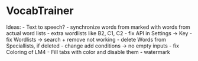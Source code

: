 # VocabTrainer
Ideas: 
	- Text to speech?
	- synchronize words from marked with words from actual word lists 
	- extra wordlists like B2, C1, C2
	- fix API in Settings -> Key
	- fix Wordlists -> search + remove not working
	- delete Words from Speciallists, if deleted
	- change add conditions -> no empty inputs
	- fix Coloring of LM4
	- Fill tabs with color and disable them 
	- watermark